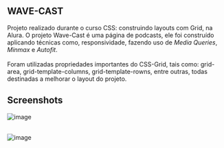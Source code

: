 ## WAVE-CAST 
Projeto realizado durante o curso CSS: construindo layouts com Grid, na Alura.
O projeto Wave-Cast é uma página de podcasts, ele foi construído aplicando técnicas como, responsividade, fazendo uso de *Media Queries*, *Minmax* e *Autofit*. 
<br><br>
Foram utilizadas propriedades importantes do CSS-Grid, tais como: grid-area, grid-template-columns, grid-template-rowns, entre outras, todas destinadas a melhorar o layout do projeto.

## Screenshots 
![image](https://github.com/geyzaa/wave-cast/assets/97538755/09e84883-b251-4b2c-9e29-34f402c09a24) 
<br><br>

![image](https://github.com/geyzaa/wave-cast/assets/97538755/8ffe0446-ec82-4cb4-88ab-dddd3a0678b1)
